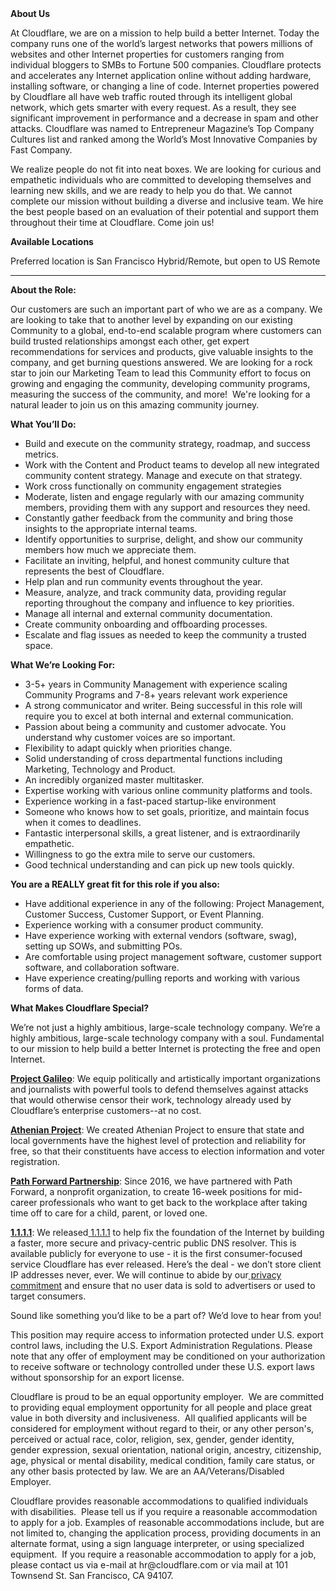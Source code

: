 <div class="content-intro">
	<div><strong>About Us</strong></div>
	<div>
		<p>At Cloudflare, we are on a mission to help build a better Internet. Today the company runs one of the world’s largest networks that powers millions of websites and other Internet properties for customers ranging from individual bloggers to SMBs to Fortune 500 companies. Cloudflare protects and accelerates any Internet application online without adding hardware, installing software, or changing a line of code. Internet properties powered by Cloudflare all have web traffic routed through its intelligent global network, which gets smarter with every request. As a result, they see significant improvement in performance and a decrease in spam and other attacks. Cloudflare was named to Entrepreneur Magazine’s Top Company Cultures list and ranked among the World’s Most Innovative Companies by Fast Company.&nbsp;</p>
		<p><span style="font-weight: 400;">We realize people do not fit into neat boxes. We are looking for curious and empathetic individuals who are committed to developing themselves and learning new skills, and we are ready to help you do that. We cannot complete our mission without building a diverse and inclusive team. We hire the best people based on an evaluation of their potential and support them throughout their time at Cloudflare. Come join us!&nbsp;</span></p>
	</div>
</div>
<p><strong>Available Locations</strong></p>
<p>Preferred location is San Francisco Hybrid/Remote, but open to US Remote</p>
<hr>
<p><strong>About the Role:</strong></p>
<p>Our customers are such an important part of who we are as a company. We are looking to take that to another level by expanding on our existing Community to a global, end-to-end scalable program where customers can build trusted relationships amongst each other, get expert recommendations for services and products, give valuable insights to the company, and get burning questions answered. We are looking for a rock star to join our Marketing Team to lead this Community effort to focus on growing and engaging the community, developing community programs, measuring the success of the community, and more!&nbsp; We're looking for a natural leader to join us on this amazing community journey.</p>
<p><strong>What You’ll Do:</strong></p>
<ul>
	<li>Build and execute on the community strategy, roadmap, and success metrics.</li>
	<li>Work with the Content and Product teams to develop all new integrated community content strategy. Manage and execute on that strategy.</li>
	<li>Work cross functionally on community engagement strategies</li>
	<li>Moderate, listen and engage regularly with our amazing community members, providing them with any support and resources they need.&nbsp;</li>
	<li>Constantly gather feedback from the community and bring those insights to the appropriate internal teams.</li>
	<li>Identify opportunities to surprise, delight, and show our community members how much we appreciate them.</li>
	<li>Facilitate an inviting, helpful, and honest community culture that represents the best of Cloudflare.</li>
	<li>Help plan and run community events throughout the year.</li>
	<li>Measure, analyze, and track community data, providing regular reporting throughout the company and influence to key priorities.&nbsp;</li>
	<li>Manage all internal and external community documentation.</li>
	<li>Create community onboarding and offboarding processes.</li>
	<li>Escalate and flag issues as needed to keep the community a trusted space.</li>
</ul>
<p><strong>What We’re Looking For:</strong></p>
<ul>
	<li>3-5+ years in Community Management with experience scaling Community Programs and 7-8+ years relevant work experience</li>
	<li>A strong communicator and writer. Being successful in this role will require you to excel at both internal and external communication.</li>
	<li>Passion about being a community and customer advocate. You understand why customer voices are so important.</li>
	<li>Flexibility to adapt quickly when priorities change.</li>
	<li>Solid understanding of cross departmental functions including Marketing, Technology and Product.</li>
	<li>An incredibly organized master multitasker.</li>
	<li>Expertise working with various online community platforms and tools.</li>
	<li>Experience working in a fast-paced startup-like environment</li>
	<li>Someone who knows how to set goals, prioritize, and maintain focus when it comes to deadlines.</li>
	<li>Fantastic interpersonal skills, a great listener, and is extraordinarily empathetic.</li>
	<li>Willingness to go the extra mile to serve our customers.</li>
	<li>Good technical understanding and can pick up new tools quickly.</li>
</ul>
<p><strong>You are a REALLY great fit for this role if you also:&nbsp;</strong></p>
<ul>
	<li>Have additional experience in any of the following: Project Management, Customer Success, Customer Support, or Event Planning.</li>
	<li>Experience working with a consumer product community.</li>
	<li>Have experience working with external vendors (software, swag), setting up SOWs, and submitting POs.</li>
	<li>Are comfortable using project management software, customer support software, and collaboration software.</li>
	<li>Have experience creating/pulling reports and working with various forms of data.</li>
</ul>
<div class="content-conclusion">
	<p><strong>What Makes Cloudflare Special?</strong></p>
	<p><span style="font-weight: 400;">We’re not just a highly ambitious, large-scale technology company. We’re a highly ambitious, large-scale technology company with a soul. Fundamental to our mission to help build a better Internet is protecting the free and open Internet.</span></p>
	<p><a href="https://blog.cloudflare.com/protecting-free-expression-online/"><strong>Project Galileo</strong></a><span style="font-weight: 400;">: We equip politically and artistically important organizations and journalists with powerful tools to defend themselves against attacks that would otherwise censor their work, technology already used by Cloudflare’s enterprise customers--at no cost.</span></p>
	<p><strong><a href="https://www.cloudflare.com/athenian/">Athenian Project</a></strong><span style="font-weight: 400;">: We created Athenian Project to ensure that state and local governments have the highest level of protection and reliability for free, so that their constituents have access to election information and voter registration.</span></p>
	<p><a href="https://blog.cloudflare.com/tag/path-forward/"><strong>Path Forward Partnership</strong></a><span style="font-weight: 400;">: Since 2016, we have partnered with Path Forward, a nonprofit organization, to create 16-week positions for mid-career professionals who want to get back to the workplace after taking time off to care for a child, parent, or loved one.</span></p>
	<p><a href="https://1.1.1.1/"><strong>1.1.1.1</strong></a><span style="font-weight: 400;">: We released</span><a href="https://1.1.1.1/"> <span style="font-weight: 400;">1.1.1.1</span></a><span style="font-weight: 400;"> to help fix the foundation of the Internet by building a faster, more secure and privacy-centric public DNS resolver. This is available publicly for everyone to use - it is the first consumer-focused service Cloudflare has ever released. Here’s the deal - we don’t store client IP addresses never, ever. We will continue to abide by our</span><a href="https://developers.cloudflare.com/1.1.1.1/privacy/public-dns-resolver"> privacy commitment</a><span style="font-weight: 400;"> and ensure that no user data is sold to advertisers or used to target consumers.</span></p>
	<p><span style="font-weight: 400;">Sound like something you’d like to be a part of? We’d love to hear from you!</span></p>
	<p><span style="font-weight: 400;">This position may require access to information protected under U.S. export control laws, including the U.S. Export Administration Regulations. Please note that any offer of employment may be conditioned on your authorization to receive software or technology controlled under these U.S. export laws without sponsorship for an export license.</span></p>
	<p><span style="font-weight: 400;">Cloudflare is proud to be an equal opportunity employer. &nbsp;We are committed to providing equal employment opportunity for all people and place great value in both diversity and inclusiveness. &nbsp;All qualified applicants will be considered for employment without regard to their, or any other person's, perceived or actual</span> <span style="font-weight: 400;">race, color, religion, sex, gender, gender identity, gender expression, sexual orientation, national origin, ancestry, citizenship, age, physical or mental disability, medical condition, family care status, or any other basis protected by law. </span><span style="font-weight: 400;">We are an AA/Veterans/Disabled Employer.</span></p>
	<p><span style="font-weight: 400;">Cloudflare provides reasonable accommodations to qualified individuals with disabilities. &nbsp;Please tell us if you require a reasonable accommodation to apply for a job. Examples of reasonable accommodations include, but are not limited to, changing the application process, providing documents in an alternate format, using a sign language interpreter, or using specialized equipment. &nbsp;If you require a reasonable accommodation to apply for a job, please contact us via e-mail at </span><span style="font-weight: 400;">hr@cloudflare.com</span><span style="font-weight: 400;"> or via mail at 101 Townsend St. San Francisco, CA 94107.</span></p>
</div>
